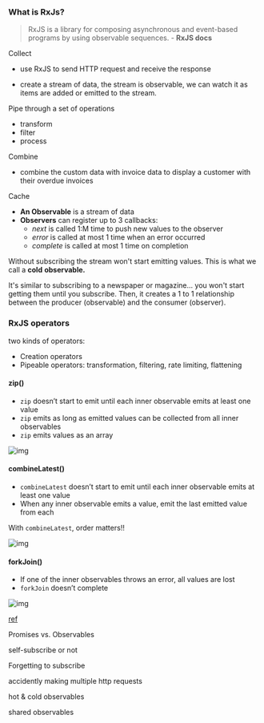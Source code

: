 ### What is RxJs?

> RxJS is a library for composing asynchronous and event-based programs by using observable sequences.  - **RxJS docs**



Collect

- use RxJS to send HTTP request and receive the response 

- create a stream of data, the stream is observable, we can watch it as items are added or emitted to the stream.

Pipe through a set of operations 

- transform 
- filter
- process

Combine

- combine the custom data with invoice data to display a customer with their overdue invoices

Cache







- **An Observable** is a stream of data
- **Observers** can register up to 3 callbacks:
  - *next* is called 1:M time to push new values to the observer
  - *error* is called at most 1 time when an error occurred
  - *complete* is called at most 1 time on completion

Without subscribing the stream won't start emitting values. This is what we call a **cold** **observable.**

It's similar to subscribing to a newspaper or magazine... you won't start getting them until you subscribe. Then, it creates a 1 to 1 relationship between the producer (observable) and the consumer (observer).

### RxJS operators

 two kinds of operators:

- Creation operators
- Pipeable operators: transformation, filtering, rate limiting, flattening

#### zip()

- `zip` doesn’t start to emit until each inner observable emits at least one value
- `zip` emits as long as emitted values can be collected from all inner observables
- `zip` emits values as an array

![img](https://www.freecodecamp.org/news/content/images/2020/05/1_oY4pB5RbNeloyauM1tpWmg.png)



#### combineLatest()

- `combineLatest` doesn’t start to emit until each inner observable emits at least one value
- When any inner observable emits a value, emit the last emitted value from each

With `combineLatest`, order matters!!

![img](https://www.freecodecamp.org/news/content/images/2020/05/1_TrJG2NP6PgA0HJMj598lpQ.png)

#### forkJoin()

- If one of the inner observables throws an error, all values are lost
- `forkJoin` doesn’t complete

![img](https://www.freecodecamp.org/news/content/images/2020/05/1_O-Uis5OrgaeUrh6JSgHkTg.png)

[ref](https://www.freecodecamp.org/news/understand-rxjs-operators-by-eating-a-pizza/)



Promises vs. Observables

self-subscribe or not

Forgetting to subscribe

accidently making multiple http requests

hot & cold observables

shared observables